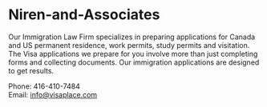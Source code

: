 Niren-and-Associates
====================

Our Immigration Law Firm specializes in preparing applications for Canada and US permanent residence, work permits, study permits and visitation. The Visa applications we prepare for you involve more than just completing forms and collecting documents. Our immigration applications are designed to get results.


Phone: 416-410-7484                                                                                                                                                                                                                                                                                                                                                                                                                                                                                                                                                                                                                                                                                                                                                                                                   
Email: info@visaplace.com
